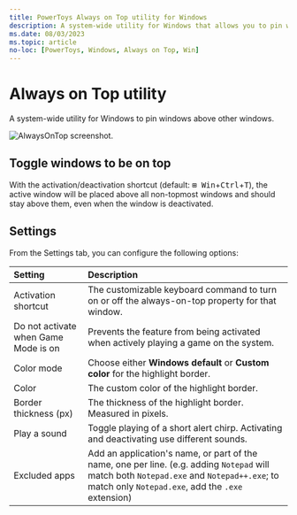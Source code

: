 ```yaml
---
title: PowerToys Always on Top utility for Windows
description: A system-wide utility for Windows that allows you to pin windows to the top of your screen.
ms.date: 08/03/2023
ms.topic: article
no-loc: [PowerToys, Windows, Always on Top, Win]
---
```


# Always on Top utility

A system-wide utility for Windows to pin windows above other windows.

![AlwaysOnTop screenshot.](../images/pt-always-on-top.png)

## Toggle windows to be on top

With the activation/deactivation shortcut (default: <kbd>⊞ Win</kbd>+<kbd>Ctrl</kbd>+<kbd>T</kbd>), the active window will be placed above all non-topmost windows and should stay above them, even when the window is deactivated.

## Settings

From the Settings tab, you can configure the following options:

| Setting | Description |
| :--- | :--- |
| Activation shortcut | The customizable keyboard command to turn on or off the always-on-top property for that window. |
| Do not activate when Game Mode is on | Prevents the feature from being activated when actively playing a game on the system. |
| Color mode | Choose either **Windows default** or **Custom color** for the highlight border. |
| Color | The custom color of the highlight border. |
| Border thickness (px) | The thickness of the highlight border. Measured in pixels. |
| Play a sound | Toggle playing of a short alert chirp. Activating and deactivating use different sounds. |
| Excluded apps | Add an application's name, or part of the name, one per line. (e.g. adding `Notepad` will match both `Notepad.exe` and `Notepad++.exe`; to match only `Notepad.exe`, add the `.exe` extension) |
